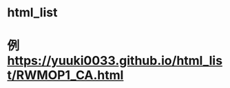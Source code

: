 ﻿# html_list
[](
 https://yuuki0033.github.io/html_list/(見たいhtml名)でhtmlを見れます
)
# 例 https://yuuki0033.github.io/html_list/RWMOP1_CA.html